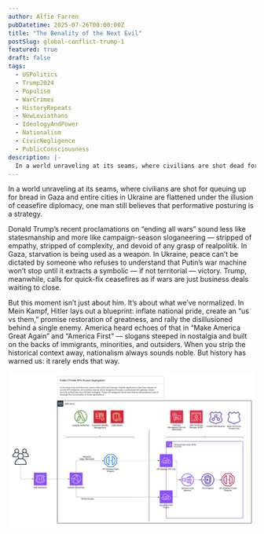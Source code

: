 ```yaml
---
author: Alfie Farren
pubDatetime: 2025-07-26T00:00:00Z
title: "The Benality of the Next Evil"
postSlug: global-conflict-trump-1
featured: true
draft: false
tags:
  - USPolitics
  - Trump2024
  - Populism
  - WarCrimes
  - HistoryRepeats
  - NewLeviathans
  - IdeologyAndPower
  - Nationalism
  - CivicNegligence
  - PublicConsciousness   
description: |-
  In a world unraveling at its seams, where civilians are shot dead for queuing up for bread in Gaza and the entire cities in Ukraine are flattened under the illusion of ceasefire diplomacy, one man still believes that performative posturing is a strategy.
---
```



In a world unraveling at its seams, where civilians are shot for queuing up for bread in Gaza and entire cities in Ukraine are flattened under the illusion of ceasefire diplomacy, one man still believes that performative posturing is a strategy.

Donald Trump’s recent proclamations on “ending all wars” sound less like statesmanship and more like campaign-season sloganeering — stripped of empathy, stripped of complexity, and devoid of any grasp of realpolitik. In Gaza, starvation is being used as a weapon. In Ukraine, peace can’t be dictated by someone who refuses to understand that Putin’s war machine won’t stop until it extracts a symbolic — if not territorial — victory. Trump, meanwhile, calls for quick-fix ceasefires as if wars are just business deals waiting to close.

But this moment isn’t just about him. It’s about what we’ve normalized. In Mein Kampf, Hitler lays out a blueprint: inflate national pride, create an “us vs them,” promise restoration of greatness, and rally the disillusioned behind a single enemy. America heard echoes of that in “Make America Great Again” and “America First” — slogans steeped in nostalgia and built on the backs of immigrants, minorities, and outsiders. When you strip the historical context away, nationalism always sounds noble. But history has warned us: it rarely ends that way.



![](../../assets/images/public_private_api_architecture.jpg "")


